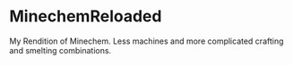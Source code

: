 # MinechemReloaded
My Rendition of Minechem. Less machines and more complicated crafting and smelting combinations.
